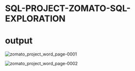 # SQL-PROJECT-ZOMATO-SQL-EXPLORATION

# output

![zomato_project_word_page-0001](https://user-images.githubusercontent.com/126428660/221497650-de830e0b-3dec-408c-8b6c-1843fdb38f13.jpg)

![zomato_project_word_page-0002](https://user-images.githubusercontent.com/126428660/221497921-aacda654-5ff8-4d35-8d9d-d9223252db0b.jpg)
